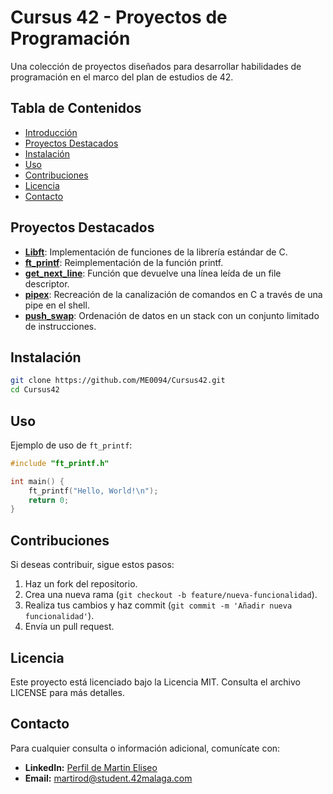 # Cursus 42 - Proyectos de Programación

Una colección de proyectos diseñados para desarrollar habilidades de programación en el marco del plan de estudios de 42.

## Tabla de Contenidos

- [Introducción](#introducción)
- [Proyectos Destacados](#proyectos-destacados)
- [Instalación](#instalación)
- [Uso](#uso)
- [Contribuciones](#contribuciones)
- [Licencia](#licencia)
- [Contacto](#contacto)

## Proyectos Destacados

- **[Libft](https://github.com/ME0094/Cursus42/tree/main/Libft)**: Implementación de funciones de la librería estándar de C.
- **[ft_printf](https://github.com/ME0094/Cursus42/tree/main/ft_printf)**: Reimplementación de la función printf.
- **[get_next_line](https://github.com/ME0094/Cursus42/tree/main/get_next_line)**: Función que devuelve una línea leída de un file descriptor.
- **[pipex](https://github.com/ME0094/Cursus42/tree/main/pipex)**: Recreación de la canalización de comandos en C a través de una pipe en el shell.
- **[push_swap](https://github.com/ME0094/Cursus42/tree/main/push_swap)**: Ordenación de datos en un stack con un conjunto limitado de instrucciones.

## Instalación

```bash
git clone https://github.com/ME0094/Cursus42.git
cd Cursus42
```

## Uso

Ejemplo de uso de `ft_printf`:

```c
#include "ft_printf.h"

int main() {
    ft_printf("Hello, World!\n");
    return 0;
}
```

## Contribuciones

Si deseas contribuir, sigue estos pasos:

1. Haz un fork del repositorio.
2. Crea una nueva rama (`git checkout -b feature/nueva-funcionalidad`).
3. Realiza tus cambios y haz commit (`git commit -m 'Añadir nueva funcionalidad'`).
4. Envía un pull request.

## Licencia

Este proyecto está licenciado bajo la Licencia MIT. Consulta el archivo LICENSE para más detalles.

## Contacto
Para cualquier consulta o información adicional, comunícate con:

- **LinkedIn:** [Perfil de Martin Eliseo](https://www.linkedin.com/in/martin-eliseo/)
- **Email:** martirod@student.42malaga.com
